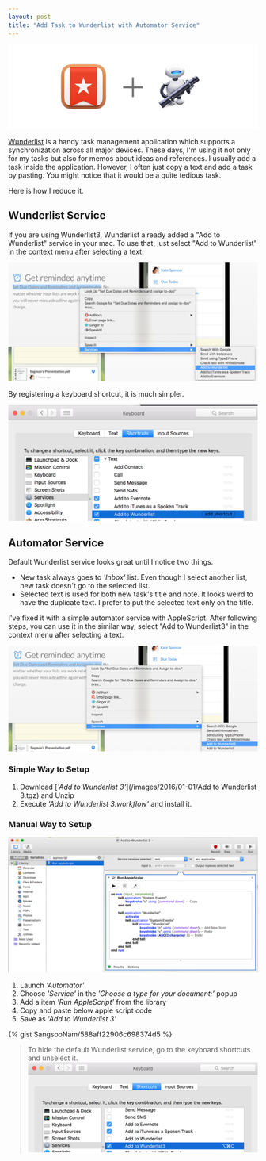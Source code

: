 ```yaml
---
layout: post
title: "Add Task to Wunderlist with Automator Service"
---
```


![](/images/2016/01-01/wunderlist-automator.png)

[Wunderlist](https://www.wunderlist.com/) is a handy task management application which supports a synchronization across all major devices. These days, I'm using it not only for my tasks but also for memos about ideas and references. I usually add a task inside the application. However, I often just copy a text and add a task by pasting. You might notice that it would be a quite tedious task.

Here is how I reduce it.

## Wunderlist Service

If you are using Wunderlist3, Wunderlist already added a "Add to Wunderlist" service in your mac. To use that, just select "Add to Wunderlist" in the context menu after selecting a text.

![Wunderlist Service](/images/2016/01-01/wunderlist-service.png)

By registering a keyboard shortcut, it is much simpler.

![Wunderlist Keyboard Shortcut](/images/2016/01-01/wunderlist-service-keyboard.png)


## Automator Service

Default Wunderlist service looks great until I notice two things.

- New task always goes to _'Inbox'_ list. Even though I select another list, new task doesn't go to the selected list.
- Selected text is used for both new task's title and note. It looks weird to have the duplicate text. I prefer to put the selected text only on the title.

I've fixed it with a simple automator service with AppleScript. After following steps, you can use it in the similar way, select "Add to Wunderlist3" in the context menu after selecting a text.

![Automator Service](/images/2016/01-01/automator-service.png)

### Simple Way to Setup

1. Download [_'Add to Wunderlist 3'_](/images/2016/01-01/Add to Wunderlist 3.tgz) and Unzip
2. Execute _'Add to Wunderlist 3.workflow'_ and install it.

### Manual Way to Setup

![Automator Service Setup](/images/2016/01-01/automator-service-setup.png)


1. Launch _'Automator'_
2. Choose _'Service'_ in the _'Choose a type for your document:'_ popup
3. Add a item _'Run AppleScript'_ from the library
4. Copy and paste below apple script code
5. Save as _'Add to Wunderlist 3'_

{% gist SangsooNam/588aff22906c698374d5 %}

> To hide the default Wunderlist service, go to the keyboard shortcuts and unselect it.
![Wunderlist Service Hide](/images/2016/01-01/wunderlist-service-hide.png)
